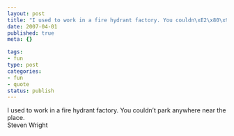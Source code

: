```yaml
--- 
layout: post
title: "I used to work in a fire hydrant factory. You couldn\xE2\x80\x99t park anywhere near the place."
date: 2007-04-01
published: true
meta: {}

tags: 
- fun
type: post
categories: 
- fun
- quote
status: publish
---
```

I used to work in a fire hydrant factory. You couldn&#8217;t park anywhere near the place.<br />Steven Wright
